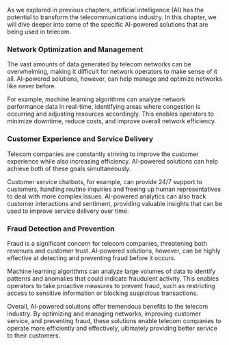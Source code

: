 
As we explored in previous chapters, artificial intelligence (AI) has the potential to transform the telecommunications industry. In this chapter, we will dive deeper into some of the specific AI-powered solutions that are being used in telecom.

### Network Optimization and Management

The vast amounts of data generated by telecom networks can be overwhelming, making it difficult for network operators to make sense of it all. AI-powered solutions, however, can help manage and optimize networks like never before.

For example, machine learning algorithms can analyze network performance data in real-time, identifying areas where congestion is occurring and adjusting resources accordingly. This enables operators to minimize downtime, reduce costs, and improve overall network efficiency.

### Customer Experience and Service Delivery

Telecom companies are constantly striving to improve the customer experience while also increasing efficiency. AI-powered solutions can help achieve both of these goals simultaneously.

Customer service chatbots, for example, can provide 24/7 support to customers, handling routine inquiries and freeing up human representatives to deal with more complex issues. AI-powered analytics can also track customer interactions and sentiment, providing valuable insights that can be used to improve service delivery over time.

### Fraud Detection and Prevention

Fraud is a significant concern for telecom companies, threatening both revenues and customer trust. AI-powered solutions, however, can be highly effective at detecting and preventing fraud before it occurs.

Machine learning algorithms can analyze large volumes of data to identify patterns and anomalies that could indicate fraudulent activity. This enables operators to take proactive measures to prevent fraud, such as restricting access to sensitive information or blocking suspicious transactions.

Overall, AI-powered solutions offer tremendous benefits to the telecom industry. By optimizing and managing networks, improving customer service, and preventing fraud, these solutions enable telecom companies to operate more efficiently and effectively, ultimately providing better service to their customers.
